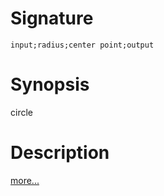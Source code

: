 # Signature
```vikid-signature
input;radius;center point;output
```

# Synopsis
circle

# Description

[more...](https://en.wikipedia.org/wiki/Circle)